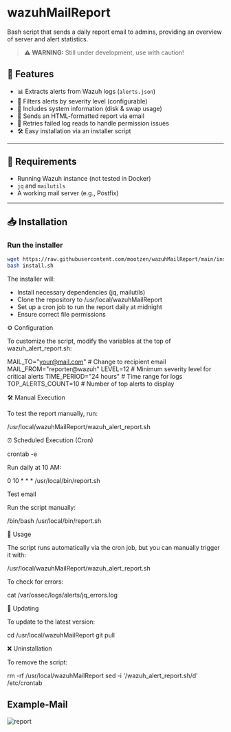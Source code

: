 # wazuhMailReport
Bash script that sends a daily report email to admins, providing an overview of server and alert statistics.

> **⚠️ WARNING:** Still under development, use with caution!

## 🚀 Features
- 📊 Extracts alerts from Wazuh logs (`alerts.json`)
- 🚨 Filters alerts by severity level (configurable)
- 💾 Includes system information (disk & swap usage)
- 📩 Sends an HTML-formatted report via email
- 🔄 Retries failed log reads to handle permission issues
- 🛠️ Easy installation via an installer script

---

## 📌 Requirements
- Running Wazuh instance (not tested in Docker)
- `jq` and `mailutils`
- A working mail server (e.g., Postfix)

---

## 📥 Installation
### **Run the installer**
```bash
wget https://raw.githubusercontent.com/mootzen/wazuhMailReport/main/install.sh
bash install.sh
```
The installer will:

- Install necessary dependencies (jq, mailutils)
- Clone the repository to /usr/local/wazuhMailReport
- Set up a cron job to run the report daily at midnight
- Ensure correct file permissions

⚙️ Configuration

To customize the script, modify the variables at the top of wazuh_alert_report.sh:

MAIL_TO="your@mail.com"   # Change to recipient email
MAIL_FROM="reporter@wazuh"
LEVEL=12                  # Minimum severity level for critical alerts
TIME_PERIOD="24 hours"     # Time range for logs
TOP_ALERTS_COUNT=10        # Number of top alerts to display

🛠️ Manual Execution

To test the report manually, run:

/usr/local/wazuhMailReport/wazuh_alert_report.sh

⏰ Scheduled Execution (Cron)

crontab -e

Run daily at 10 AM:

0 10 * * * /usr/local/bin/report.sh

Test email

Run the script manually:

/bin/bash /usr/local/bin/report.sh

📌 Usage

The script runs automatically via the cron job, but you can manually trigger it with:

/usr/local/wazuhMailReport/wazuh_alert_report.sh

To check for errors:

cat /var/ossec/logs/alerts/jq_errors.log

🔄 Updating

To update to the latest version:

cd /usr/local/wazuhMailReport
git pull

❌ Uninstallation

To remove the script:

rm -rf /usr/local/wazuhMailReport
sed -i '/wazuh_alert_report.sh/d' /etc/crontab

## Example-Mail
![report](https://github.com/user-attachments/assets/0bf8bb90-70d8-4445-b189-508042c3323d)
